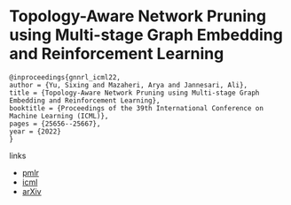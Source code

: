# Topology-Aware Network Pruning using Multi-stage Graph Embedding and Reinforcement Learning

```
@inproceedings{gnnrl_icml22,
author = {Yu, Sixing and Mazaheri, Arya and Jannesari, Ali},
title = {Topology-Aware Network Pruning using Multi-stage Graph Embedding and Reinforcement Learning},
booktitle = {Proceedings of the 39th International Conference on Machine Learning (ICML)},
pages = {25656--25667},
year = {2022}
}
```

links
 - [pmlr](https://proceedings.mlr.press/v162/yu22e.html)
- [icml](https://icml.cc/Conferences/2022/Schedule?showEvent=16772)
- [arXiv](https://arxiv.org/abs/2102.03214)
